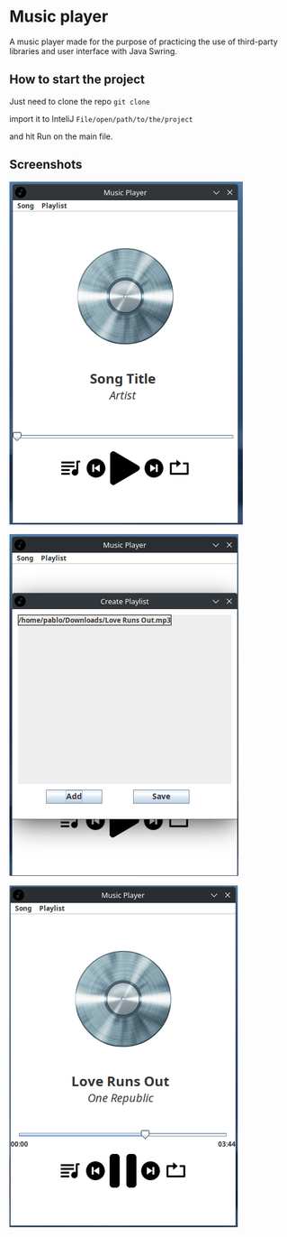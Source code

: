 # Music player

A music player made for the purpose of practicing the use of third-party libraries and user interface with Java Swring.

## How to start the project

Just need to clone the repo `git clone `

import it to InteliJ `File/open/path/to/the/project`

and hit Run on the main file.

## Screenshots
![image1](https://github.com/Annimus1/MusicPlayer/blob/main/screenshots/image1.png)

![image2](https://github.com/Annimus1/MusicPlayer/blob/main/screenshots/image2.png)

![image3](https://github.com/Annimus1/MusicPlayer/blob/main/screenshots/image3.png)
